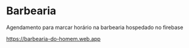 # Barbearia
Agendamento para marcar horário na barbearia hospedado no firebase

https://barbearia-do-homem.web.app
